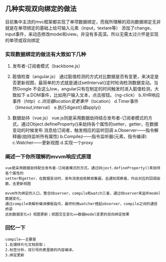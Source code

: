 ## 几种实现双向绑定的做法
目前集中主流的mvc框架都实现了单项数据绑定，而我所理解的双向数据绑定无非就是在单项绑定的基础上给可输入元素（input，textare等）
添加了change，input事件，来动态修改model和view。并没有多高深。所以无需太过介怀是实现的单项或双向绑定

### 实现数据绑定的做法有大致如下几种
1. 发布者-订阅者模式（backbone.js）
    
2. 脏值检查（angular.js）
    通过脏值检测的方式对比数据是否有变更，来决定是否更新视图，最简单的方式就是通过setInterval()定时轮询检测数据变动。当然Google
    不会这么low，angular只有在制定的时间触发时进入脏值检测，大致如下
    a.DOM事件，比如用户输入文本，点击按钮。（ng-click）
    b.XHR响应事件（$http）
    c.浏览器location变更事件（$location）
    d.Timer事件（$timeout,$interval）
    e.执行$digest()或$apply()
3. 数据劫持（vue.js）
    vue.js则是采用数据劫持结合发布者-订阅者模式的方式，通过Object.defineProperty()来劫持各个属性的setter，getter，在数据变动的时候发布
    消息给订阅者，触发相应的监听回调
    a.Observer——指令解释器(劫持监听所有属性)
    b.Compilez——指令监听器(元素，指令编译)
    c.Watcher——更新视图
    d.实现一个proxy

### 阐述一下你所理解的mvvm响应式原理
    
    vue是采用数据劫持配合发布者-订阅者模式的方式。通过Object.defineProperty()来劫持各个属性的
    setter和getter，在数据变动时，发布消息给依赖收集器，去通知观察者，作出对应的回调函数，去更新视图
    
    mvvm作为绑定的入口，整合Observer，compile和watch三者，通过Observer来监听model数据变化，
    通过compile来解析编译模板指令，最终利用watcher搭起observer，compile之间的通信桥梁
    达到数据变化=》视图更新；视图交互变化=>数据model变更的双向绑定效果


### 回忆一下
    compile——主要是
    1.处理碎片化文档获取；
    2.标签分析，双引号的表里面的内容编译。
    3.绑定更新
    
